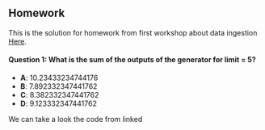 ## Homework

This is the solution for homework from first workshop about data ingestion [Here](https://github.com/DataTalksClub/data-engineering-zoomcamp/blob/main/cohorts/2024/workshops/dlt.md).

#### Question 1: What is the sum of the outputs of the generator for limit = 5?
- **A**: 10.23433234744176
- **B**: 7.892332347441762
- **C**: 8.382332347441762
- **D**: 9.123332347441762

We can take a look the code from linked 
